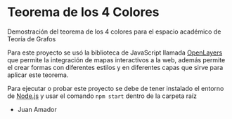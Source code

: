 # Teorema de los 4 Colores
Demostración del teorema de los 4 colores para el espacio académico de Teoría de Grafos

Para este proyecto se usó la biblioteca de JavaScript llamada [OpenLayers](https://openlayers.org/ "Open Layers") que permite la integración de mapas interactivos a la web, además permite el crear formas con diferentes estilos y en diferentes capas que sirve para aplicar este teorema.

Para ejecutar o probar este proyecto se debe de tener instalado el entorno de [Node.js](https://nodejs.org/en) y usar el comando ```npm start``` dentro de la carpeta raíz

- Juan Amador

